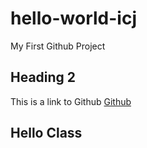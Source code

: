 # hello-world-icj
My First Github Project

## Heading 2
This is a link to Github [Github](https://www.github.com/)

<h2> Hello Class </h2>
